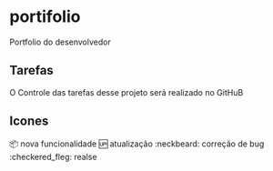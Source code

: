 # portifolio
Portfolio do desenvolvedor 

## Tarefas

O Controle das tarefas desse projeto será realizado no GitHuB

## Icones

:package: nova funcionalidade
:up: atualização
:neckbeard: correção de bug
:checkered_fleg: realse
